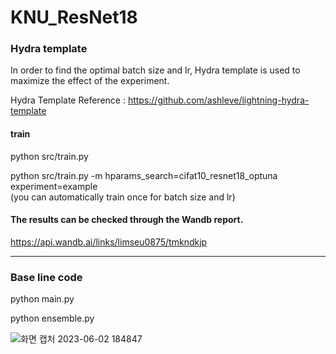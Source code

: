 # KNU_ResNet18
### Hydra template


In order to find the optimal batch size and lr, Hydra template is used to maximize the effect of the experiment.

Hydra Template Reference : https://github.com/ashleve/lightning-hydra-template

#### train
python src/train.py

python src/train.py -m hparams_search=cifat10_resnet18_optuna experiment=example  
(you can automatically train once for batch size and lr)

#### The results can be checked through the Wandb report.

https://api.wandb.ai/links/limseu0875/tmkndkjp

---
### Base line code
python main.py

python ensemble.py

![화면 캡처 2023-06-02 184847](https://github.com/jyejay/KNU_ResNet18/assets/101813969/44af4568-1a1c-43bb-b757-cee36a4dd8e7)




